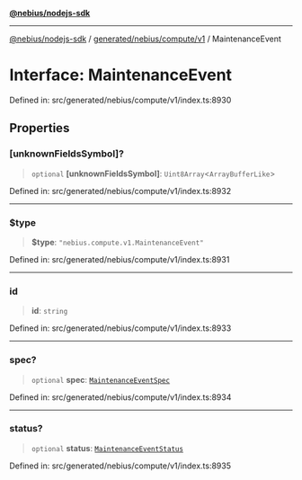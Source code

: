 [**@nebius/nodejs-sdk**](../../../../../README.md)

---

[@nebius/nodejs-sdk](../../../../../README.md) / [generated/nebius/compute/v1](../README.md) / MaintenanceEvent

# Interface: MaintenanceEvent

Defined in: src/generated/nebius/compute/v1/index.ts:8930

## Properties

### \[unknownFieldsSymbol\]?

> `optional` **\[unknownFieldsSymbol\]**: `Uint8Array`\<`ArrayBufferLike`\>

Defined in: src/generated/nebius/compute/v1/index.ts:8932

---

### $type

> **$type**: `"nebius.compute.v1.MaintenanceEvent"`

Defined in: src/generated/nebius/compute/v1/index.ts:8931

---

### id

> **id**: `string`

Defined in: src/generated/nebius/compute/v1/index.ts:8933

---

### spec?

> `optional` **spec**: [`MaintenanceEventSpec`](MaintenanceEventSpec.md)

Defined in: src/generated/nebius/compute/v1/index.ts:8934

---

### status?

> `optional` **status**: [`MaintenanceEventStatus`](MaintenanceEventStatus.md)

Defined in: src/generated/nebius/compute/v1/index.ts:8935
